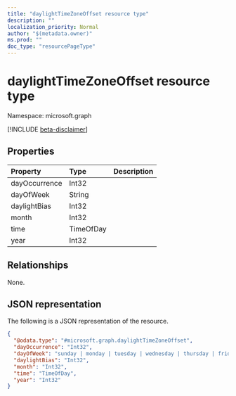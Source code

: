 ```yaml
---
title: "daylightTimeZoneOffset resource type"
description: ""
localization_priority: Normal
author: "$(metadata.owner)"
ms.prod: ""
doc_type: "resourcePageType"
---
```


# daylightTimeZoneOffset resource type

Namespace: microsoft.graph

[!INCLUDE [beta-disclaimer](../../includes/beta-disclaimer.md)]

## Properties

| Property      | Type      | Description |
| :------------ | :-------- | :---------- |
| dayOccurrence | Int32     |             |
| dayOfWeek     | String    |             |
| daylightBias  | Int32     |             |
| month         | Int32     |             |
| time          | TimeOfDay |             |
| year          | Int32     |             |

## Relationships

None.

## JSON representation

The following is a JSON representation of the resource.

<!-- {
  "blockType": "resource",
  "@odata.type": "microsoft.graph.daylightTimeZoneOffset",
}
-->

```json
{
  "@odata.type": "#microsoft.graph.daylightTimeZoneOffset",
  "dayOccurrence": "Int32",
  "dayOfWeek": "sunday | monday | tuesday | wednesday | thursday | friday | saturday",
  "daylightBias": "Int32",
  "month": "Int32",
  "time": "TimeOfDay",
  "year": "Int32"
}
```

